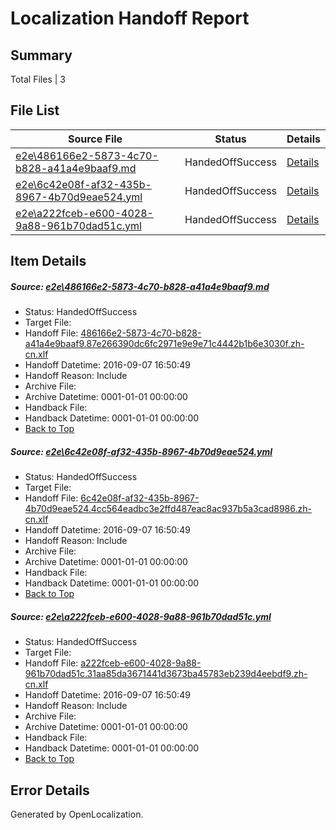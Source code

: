 # <a name='report-top'></a> Localization Handoff Report

## Summary
 Total Files | 3

## File List
 Source File | Status | Details 
 ----------- | ------ | ------- 
 [e2e\486166e2-5873-4c70-b828-a41a4e9baaf9.md](https://github.com/OpenLocalizationTestOrg/ol-test0/blob/f68be10edd02ba2f1500ec73ed87ac42f31d9096/e2e/486166e2-5873-4c70-b828-a41a4e9baaf9.md) | HandedOffSuccess | [Details](#3f6ff24f72acd2b9b053c2f9de948812f7a3b53e3)
 [e2e\6c42e08f-af32-435b-8967-4b70d9eae524.yml](https://github.com/OpenLocalizationTestOrg/ol-test0/blob/f68be10edd02ba2f1500ec73ed87ac42f31d9096/e2e/6c42e08f-af32-435b-8967-4b70d9eae524.yml) | HandedOffSuccess | [Details](#3e1b4e68490a3cc4f983dfb69d883dc89f15e0ca4)
 [e2e\a222fceb-e600-4028-9a88-961b70dad51c.yml](https://github.com/OpenLocalizationTestOrg/ol-test0/blob/f68be10edd02ba2f1500ec73ed87ac42f31d9096/e2e/a222fceb-e600-4028-9a88-961b70dad51c.yml) | HandedOffSuccess | [Details](#23dec6ca3ecde77448210745c94e55a5767c24396)

## Item Details
##### <a name='3f6ff24f72acd2b9b053c2f9de948812f7a3b53e3'></a> Source: [e2e\486166e2-5873-4c70-b828-a41a4e9baaf9.md](https://github.com/OpenLocalizationTestOrg/ol-test0/blob/f68be10edd02ba2f1500ec73ed87ac42f31d9096/e2e/486166e2-5873-4c70-b828-a41a4e9baaf9.md)
* Status: HandedOffSuccess
* Target File: 
* Handoff File: [486166e2-5873-4c70-b828-a41a4e9baaf9.87e266390dc6fc2971e9e9e71c4442b1b6e3030f.zh-cn.xlf](https://github.com/OpenLocalizationTestOrg/ol-test0-handoff/blob/c3003f8edf55f56bdc2e5c57c09719e751c292d3/ol-handoff/OpenLocalizationTestOrg/ol-test0-zhcn/ci/ht/486166e2-5873-4c70-b828-a41a4e9baaf9.87e266390dc6fc2971e9e9e71c4442b1b6e3030f.zh-cn.xlf)
* Handoff Datetime: 2016-09-07 16:50:49
* Handoff Reason: Include
* Archive File: 
* Archive Datetime: 0001-01-01 00:00:00
* Handback File: 
* Handback Datetime: 0001-01-01 00:00:00
* [Back to Top](#report-top)

##### <a name='3e1b4e68490a3cc4f983dfb69d883dc89f15e0ca4'></a> Source: [e2e\6c42e08f-af32-435b-8967-4b70d9eae524.yml](https://github.com/OpenLocalizationTestOrg/ol-test0/blob/f68be10edd02ba2f1500ec73ed87ac42f31d9096/e2e/6c42e08f-af32-435b-8967-4b70d9eae524.yml)
* Status: HandedOffSuccess
* Target File: 
* Handoff File: [6c42e08f-af32-435b-8967-4b70d9eae524.4cc564eadbc3e2ffd487eac8ac937b5a3cad8986.zh-cn.xlf](https://github.com/OpenLocalizationTestOrg/ol-test0-handoff/blob/c3003f8edf55f56bdc2e5c57c09719e751c292d3/ol-handoff/OpenLocalizationTestOrg/ol-test0-zhcn/ci/ht/6c42e08f-af32-435b-8967-4b70d9eae524.4cc564eadbc3e2ffd487eac8ac937b5a3cad8986.zh-cn.xlf)
* Handoff Datetime: 2016-09-07 16:50:49
* Handoff Reason: Include
* Archive File: 
* Archive Datetime: 0001-01-01 00:00:00
* Handback File: 
* Handback Datetime: 0001-01-01 00:00:00
* [Back to Top](#report-top)

##### <a name='23dec6ca3ecde77448210745c94e55a5767c24396'></a> Source: [e2e\a222fceb-e600-4028-9a88-961b70dad51c.yml](https://github.com/OpenLocalizationTestOrg/ol-test0/blob/f68be10edd02ba2f1500ec73ed87ac42f31d9096/e2e/a222fceb-e600-4028-9a88-961b70dad51c.yml)
* Status: HandedOffSuccess
* Target File: 
* Handoff File: [a222fceb-e600-4028-9a88-961b70dad51c.31aa85da3671441d3673ba45783eb239d4eebdf9.zh-cn.xlf](https://github.com/OpenLocalizationTestOrg/ol-test0-handoff/blob/c3003f8edf55f56bdc2e5c57c09719e751c292d3/ol-handoff/OpenLocalizationTestOrg/ol-test0-zhcn/ci/ht/a222fceb-e600-4028-9a88-961b70dad51c.31aa85da3671441d3673ba45783eb239d4eebdf9.zh-cn.xlf)
* Handoff Datetime: 2016-09-07 16:50:49
* Handoff Reason: Include
* Archive File: 
* Archive Datetime: 0001-01-01 00:00:00
* Handback File: 
* Handback Datetime: 0001-01-01 00:00:00
* [Back to Top](#report-top)


## Error Details

Generated by OpenLocalization.
